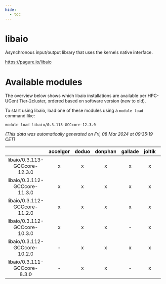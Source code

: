 ```yaml
---
hide:
  - toc
---
```


libaio
======


Asynchronous input/output library that uses the kernels native interface.

https://pagure.io/libaio
# Available modules


The overview below shows which libaio installations are available per HPC-UGent Tier-2cluster, ordered based on software version (new to old).

To start using libaio, load one of these modules using a `module load` command like:

```shell
module load libaio/0.3.113-GCCcore-12.3.0
```

*(This data was automatically generated on Fri, 08 Mar 2024 at 09:35:19 CET)*  

| |accelgor|doduo|donphan|gallade|joltik|skitty|
| :---: | :---: | :---: | :---: | :---: | :---: | :---: |
|libaio/0.3.113-GCCcore-12.3.0|x|x|x|x|x|x|
|libaio/0.3.112-GCCcore-11.3.0|x|x|x|x|x|x|
|libaio/0.3.112-GCCcore-11.2.0|x|x|x|x|x|x|
|libaio/0.3.112-GCCcore-10.3.0|x|x|x|-|x|x|
|libaio/0.3.112-GCCcore-10.2.0|-|x|x|x|x|x|
|libaio/0.3.111-GCCcore-8.3.0|-|x|x|-|x|x|
